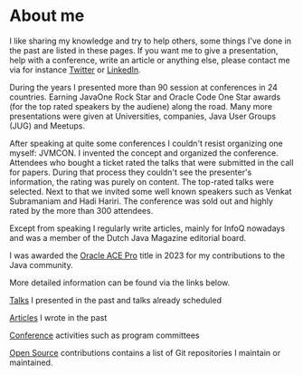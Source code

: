 # About me
I like sharing my knowledge and try to help others, some things I've done in the past are listed in these pages. If you want me to give a presentation, help with a conference, write an article or anything else, please contact me via 
for instance [Twitter](https://twitter.com/johanjanssen42) or [LinkedIn](https://www.linkedin.com/in/johanjanssen2001/).

During the years I presented more than 90 session at conferences in 24 countries. Earning JavaOne Rock Star and Oracle Code One Star awards (for the top rated speakers by the audiene) along the road. Many more presentations were given at Universities, companies, Java User Groups (JUG) and Meetups.

After speaking at quite some conferences I couldn't resist organizing one myself: JVMCON. I invented the concept and organized the conference. Attendees who bought a ticket rated the talks that were submitted in the call for papers. During that process they couldn't see the presenter's information, the rating was purely on content. The top-rated talks were selected. Next to that we invited some well known speakers such as Venkat Subramaniam and Hadi Hariri. The conference was sold out and highly rated by the more than 300 attendees.

Except from speaking I regularly write articles, mainly for InfoQ nowadays and was a member of the Dutch Java Magazine editorial board.

I was awarded the [Oracle ACE Pro](https://ace.oracle.com/) title in 2023 for my contributions to the Java community.

More detailed information can be found via the links below.

[Talks](Talks.md) I presented in the past and talks already scheduled

[Articles](Articles.md) I wrote in the past

[Conference](Conference%20activities.md) activities such as program committees

[Open Source](OpenSource.md) contributions contains a list of Git repositories I maintain or maintained.


